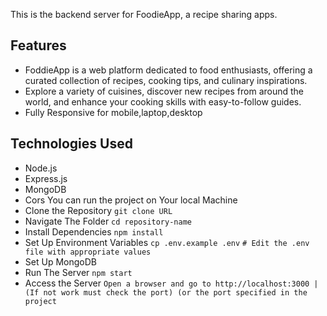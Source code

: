 This is the backend server for FoodieApp, a recipe sharing apps.

## Features
- FoddieApp is a web platform dedicated to food enthusiasts, offering a curated collection of recipes, cooking tips, and culinary inspirations.
- Explore a variety of cuisines, discover new recipes from around the world, and enhance your cooking skills with easy-to-follow guides.
- Fully Responsive for mobile,laptop,desktop
## Technologies Used
- Node.js
- Express.js
- MongoDB
- Cors
You can run the project on Your local Machine
- Clone the Repository  `git clone URL`
- Navigate The Folder `cd repository-name`
- Install Dependencies `npm install`
- Set Up Environment Variables `cp .env.example .env`
`# Edit the .env file with appropriate values`
- Set Up MongoDB
- Run The Server `npm start`
- Access the Server `Open a browser and go to http://localhost:3000 | (If not work must check the port) (or the port specified in the project`
